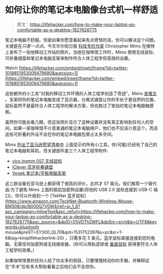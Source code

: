 # 如何让你的笔记本电脑像台式机一样舒适

> 原文：<https://lifehacker.com/how-to-make-your-laptop-as-comfortable-as-a-desktop-1827626775>

笔记本电脑不舒服。但是如果你愿意看起来有点奇怪的话，你可以解决这个问题。关键是在*只差一点点*。今天华尔街日报 [科技专栏作家](https://www.wsj.com/news/author/8003) Christopher Mims 在推特上发布了一张他移动工作站的照片。当他在咖啡馆工作时，Mims 使用无线鼠标、可折叠键盘和笔记本电脑支架来制作符合人体工程学但高效的设置。

Watch [https://lifehacker.com/embed/inset/iframe?id=twitter-1018851953009479680&autosize=1](https://lifehacker.com/embed/inset/iframe?id=twitter-1018851953009479680&autosize=1) 

这些额外的小工具“对我的移动工作环境的人体工程学创造了奇迹”，Mims [发推文](https://twitter.com/mims/status/1016682780804243456) 。支架将你的笔记本电脑变成了显示器，分离式键盘让你的手处于更自然的位置，鼠标虽然不是最符合人体工程学的解决方案，但也胜过了笨拙的笔记本电脑触摸板。

虽然你可能会看几眼，但这张照片显示了这种设置并没有真正影响到任何人的空间。如果一家咖啡馆不介意普通的笔记本电脑用户，他们也不应该介意这个。而且这些可折叠的外设不会在你的笔记本电脑包里占太多空间。

Mims [列出了亚马逊愿望清单中](https://www.amazon.com/registry/wishlist/2LAOKDZUMVU79/ref=cm_sw_r_cp_ep_ws_gqktBbPBRV3CV?asc_campaign=InlineText&asc_refurl=https://lifehacker.com/how-to-make-your-laptop-as-comfortable-as-a-desktop-1827626775&asc_source=&tag=kinjalifehackerlink-20) 上面显示的所有小工具。你(可能)已经有了自己的笔记本电脑和耳机，但关键部件是三个人体工程学附件:

*   [vics ingmm 057 无线鼠标](https://www.amazon.com/dp/B013WC0P2A/?asc_campaign=InlineText&asc_refurl=https://lifehacker.com/how-to-make-your-laptop-as-comfortable-as-a-desktop-1827626775&asc_source=&tag=kinjalifehackerlink-20)
*   [iClever 蓝牙折叠键盘](https://www.amazon.com/dp/B01JA6HG88/?asc_campaign=InlineText&asc_refurl=https://lifehacker.com/how-to-make-your-laptop-as-comfortable-as-a-desktop-1827626775&asc_source=&tag=kinjalifehackerlink-20)
*   [Vogek 笔记本/平板电脑支架](https://www.amazon.com/dp/B074W54XYY/?asc_campaign=InlineText&asc_refurl=https://lifehacker.com/how-to-make-your-laptop-as-comfortable-as-a-desktop-1827626775&asc_source=&tag=kinjalifehackerlink-20)

这三款设备在亚马逊上都获得了很高的评价，总共才 57 美元。我们推荐一个替代品:为了避免 Mims 上面的尴尬加密狗设置(将他的 USB 2.0 鼠标连接到 USB-C 端口)，你可以升级到一个 [TekNet 蓝牙鼠标](https://www.amazon.com/TeckNet-Bluetooth-Wireless-Mouse-BM308/dp/B000Q7V0W4/ref=sr_1_6?asc_campaign=InlineText&asc_refurl=https://lifehacker.com/how-to-make-your-laptop-as-comfortable-as-a-desktop-1827626775&asc_source=&dpID=51iVDTh2WFL&dpSrc=srch&ie=UTF8&keywords=bluetooth mouse&preST=_SY300_QL70_&qid=1531752397&s=pc&sr=1-6&tag=kinjalifehackerlink-20) ，只需多花 5 美元。蓝牙鼠标直接连接到您的电脑，无需任何加密狗或无线接收器。(你可以用轨迹球或 [垂直鼠标](https://lifehacker.com/give-your-tired-wrist-a-break-with-a-vertical-mouse-5949361) 获得更符合人体工程学的效果。)

如果咖啡馆里的任何人给了你太多的侧目，只要慢慢转动你的手腕，并解释这在“手术”后有多大帮助看看之后他们会不会烦你。